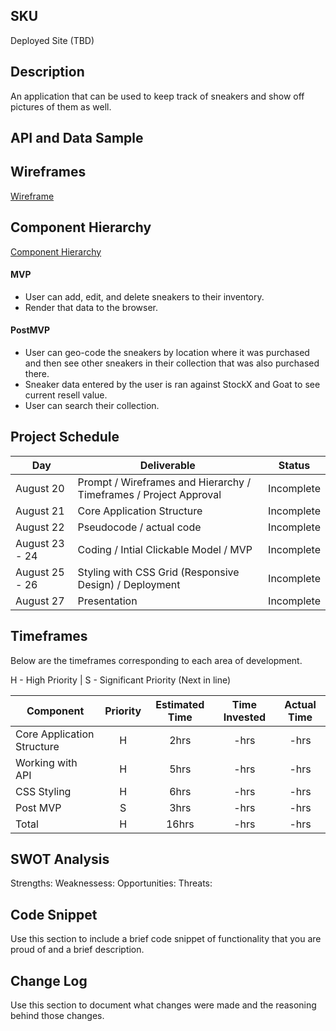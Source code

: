 ## SKU

Deployed Site (TBD)

## Description

An application that can be used to keep track of sneakers and show off pictures of them as well.

## API and Data Sample


## Wireframes

[Wireframe](https://whimsical.com/the-collection-HtbDfNPCDtjbmHBEGMdsU3)

## Component Hierarchy

[Component Hierarchy](https://whimsical.com/f5ce8059-59d1-4be5-8d98-71bed6a9e091)

#### MVP 

- User can add, edit, and delete sneakers to their inventory.
- Render that data to the browser.



#### PostMVP  

- User can geo-code the sneakers by location where it was purchased and then see other sneakers in their collection that was also purchased there.
- Sneaker data entered by the user is ran against StockX and Goat to see current resell value.
- User can search their collection.

## Project Schedule

|  Day | Deliverable | Status
|---|---| ---|
|August 20| Prompt / Wireframes and Hierarchy / Timeframes / Project Approval | Incomplete
|August 21| Core Application Structure | Incomplete
|August 22| Pseudocode / actual code | Incomplete
|August 23 - 24| Coding / Intial Clickable Model / MVP | Incomplete
|August 25 - 26| Styling with CSS Grid (Responsive Design) / Deployment | Incomplete
|August 27| Presentation | Incomplete


## Timeframes

Below are the timeframes corresponding to each area of development. 

H - High Priority | 
S - Significant Priority (Next in line)

| Component | Priority | Estimated Time | Time Invested | Actual Time |
| --- | :---: |  :---: | :---: | :---: |
| Core Application Structure | H | 2hrs| -hrs | -hrs |
| Working with API | H | 5hrs| -hrs | -hrs |
| CSS Styling | H | 6hrs| -hrs | -hrs |
| Post MVP | S | 3hrs| -hrs | -hrs |
| Total | H | 16hrs| -hrs | -hrs |


## SWOT Analysis

Strengths: 
Weaknessess: 
Opportunities: 
Threats:

## Code Snippet

Use this section to include a brief code snippet of functionality that you are proud of and a brief description.  


## Change Log
 Use this section to document what changes were made and the reasoning behind those changes.